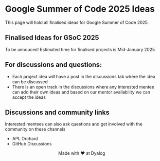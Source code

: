 # Google Summer of Code 2025 Ideas

This page will hold all finalised ideas for Google Summer of Code 2025.

## Finalised Ideas for GSoC 2025

To be annouced! Estimated time for finalised projects is Mid-January 2025

## For discussions and questions:

- Each project idea will have a post in the discussions tab where the idea can be discussed
- There is an open track in the discussions where any interested mentee can add their own ideas and based on our mentor availability we can accept the ideas

## Discussions and community links

Interested mentees can also ask questions and get involved with the community on these channels

- APL Orchard
- GitHub Discussions

<p align="center">Made with ❤ at Dyalog</p>